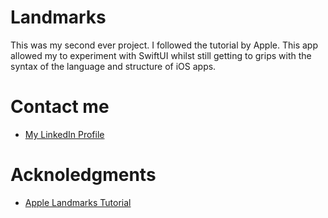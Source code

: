 # Landmarks
This was my second ever project. I followed the tutorial by Apple. This app allowed my to experiment with SwiftUI whilst still getting to grips with the syntax of the language and structure of iOS apps.
# Contact me
- [My LinkedIn Profile](https://www.linkedin.com/in/grace-couch-b67786334/) 
# Acknoledgments
- [Apple Landmarks Tutorial](https://developer.apple.com/tutorials/swiftui/)

